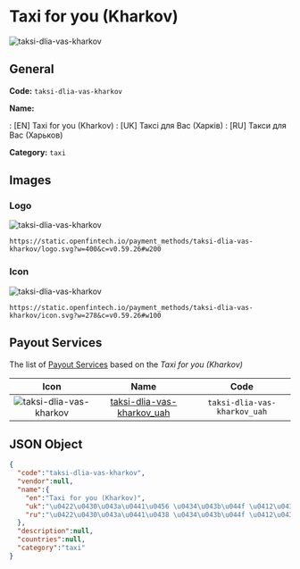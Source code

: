 
# Taxi for you (Kharkov) 
![taksi-dlia-vas-kharkov](https://static.openfintech.io/payment_methods/taksi-dlia-vas-kharkov/logo.svg?w=400&c=v0.59.26#w200)  

## General 
**Code:** `taksi-dlia-vas-kharkov` 
 
**Name:** 
 
:	[EN] Taxi for you (Kharkov) 
:	[UK] Таксі для Вас (Харків) 
:	[RU] Такси для Вас (Харьков) 
 
**Category:** `taxi` 
 

## Images 

### Logo 
![taksi-dlia-vas-kharkov](https://static.openfintech.io/payment_methods/taksi-dlia-vas-kharkov/logo.svg?w=400&c=v0.59.26#w200)  

```
https://static.openfintech.io/payment_methods/taksi-dlia-vas-kharkov/logo.svg?w=400&c=v0.59.26#w200
```  

### Icon 
![taksi-dlia-vas-kharkov](https://static.openfintech.io/payment_methods/taksi-dlia-vas-kharkov/icon.svg?w=278&c=v0.59.26#w100)  

```
https://static.openfintech.io/payment_methods/taksi-dlia-vas-kharkov/icon.svg?w=278&c=v0.59.26#w100
```  

## Payout Services 
 
The list of [Payout Services](/payout-services/) based on the _Taxi for you (Kharkov)_ 

|Icon|Name|Code| 
|:---:|:---:|:---:| 
|![taksi-dlia-vas-kharkov](https://static.openfintech.io/payout_methods/taksi-dlia-vas-kharkov/icon.svg?w=278&c=v0.59.26#w40) |[taksi-dlia-vas-kharkov_uah](/payout-services/taksi-dlia-vas-kharkov_uah/)|`taksi-dlia-vas-kharkov_uah`| 
 

## JSON Object 

```json
{
  "code":"taksi-dlia-vas-kharkov",
  "vendor":null,
  "name":{
    "en":"Taxi for you (Kharkov)",
    "uk":"\u0422\u0430\u043a\u0441\u0456 \u0434\u043b\u044f \u0412\u0430\u0441 (\u0425\u0430\u0440\u043a\u0456\u0432)",
    "ru":"\u0422\u0430\u043a\u0441\u0438 \u0434\u043b\u044f \u0412\u0430\u0441 (\u0425\u0430\u0440\u044c\u043a\u043e\u0432)"
  },
  "description":null,
  "countries":null,
  "category":"taxi"
}
```  
